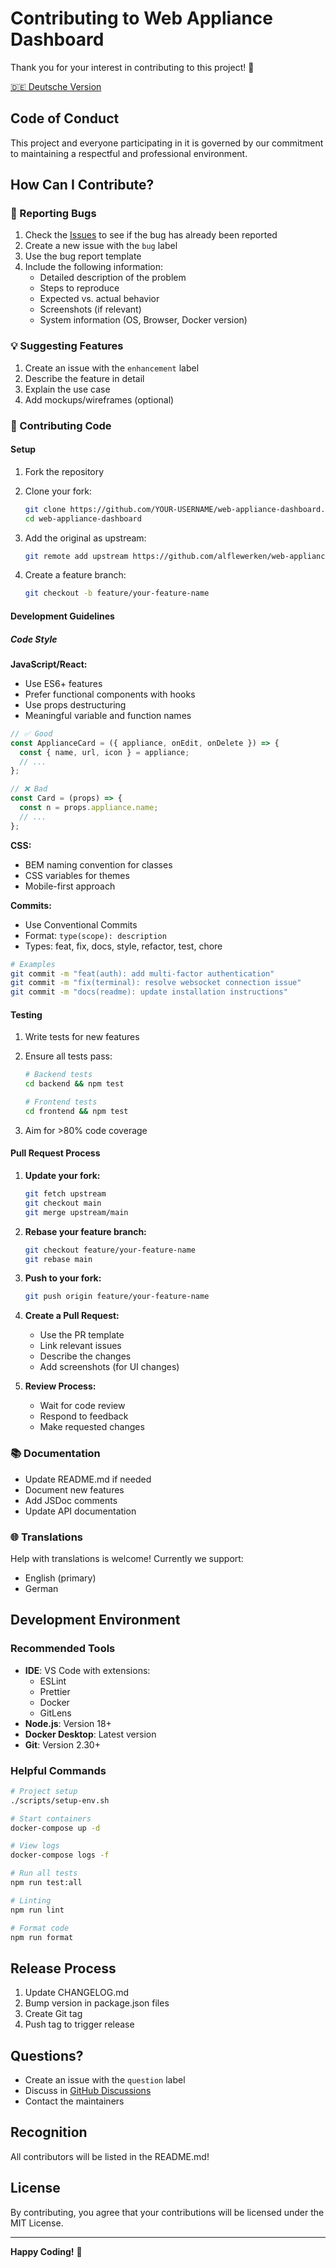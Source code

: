# Contributing to Web Appliance Dashboard

Thank you for your interest in contributing to this project! 🎉

[🇩🇪 Deutsche Version](CONTRIBUTING.de.md)

## Code of Conduct

This project and everyone participating in it is governed by our commitment to maintaining a respectful and professional environment.

## How Can I Contribute?

### 🐛 Reporting Bugs

1. Check the [Issues](https://github.com/alflewerken/web-appliance-dashboard/issues) to see if the bug has already been reported
2. Create a new issue with the `bug` label
3. Use the bug report template
4. Include the following information:
   - Detailed description of the problem
   - Steps to reproduce
   - Expected vs. actual behavior
   - Screenshots (if relevant)
   - System information (OS, Browser, Docker version)

### 💡 Suggesting Features

1. Create an issue with the `enhancement` label
2. Describe the feature in detail
3. Explain the use case
4. Add mockups/wireframes (optional)

### 🔧 Contributing Code

#### Setup

1. Fork the repository
2. Clone your fork:
   ```bash
   git clone https://github.com/YOUR-USERNAME/web-appliance-dashboard.git
   cd web-appliance-dashboard
   ```

3. Add the original as upstream:
   ```bash
   git remote add upstream https://github.com/alflewerken/web-appliance-dashboard.git
   ```

4. Create a feature branch:
   ```bash
   git checkout -b feature/your-feature-name
   ```

#### Development Guidelines

##### Code Style

**JavaScript/React:**
- Use ES6+ features
- Prefer functional components with hooks
- Use props destructuring
- Meaningful variable and function names

```javascript
// ✅ Good
const ApplianceCard = ({ appliance, onEdit, onDelete }) => {
  const { name, url, icon } = appliance;
  // ...
};

// ❌ Bad
const Card = (props) => {
  const n = props.appliance.name;
  // ...
};
```

**CSS:**
- BEM naming convention for classes
- CSS variables for themes
- Mobile-first approach

**Commits:**
- Use Conventional Commits
- Format: `type(scope): description`
- Types: feat, fix, docs, style, refactor, test, chore

```bash
# Examples
git commit -m "feat(auth): add multi-factor authentication"
git commit -m "fix(terminal): resolve websocket connection issue"
git commit -m "docs(readme): update installation instructions"
```

#### Testing

1. Write tests for new features
2. Ensure all tests pass:
   ```bash
   # Backend tests
   cd backend && npm test
   
   # Frontend tests
   cd frontend && npm test
   ```

3. Aim for >80% code coverage

#### Pull Request Process

1. **Update your fork:**
   ```bash
   git fetch upstream
   git checkout main
   git merge upstream/main
   ```

2. **Rebase your feature branch:**
   ```bash
   git checkout feature/your-feature-name
   git rebase main
   ```

3. **Push to your fork:**
   ```bash
   git push origin feature/your-feature-name
   ```

4. **Create a Pull Request:**
   - Use the PR template
   - Link relevant issues
   - Describe the changes
   - Add screenshots (for UI changes)

5. **Review Process:**
   - Wait for code review
   - Respond to feedback
   - Make requested changes

### 📚 Documentation

- Update README.md if needed
- Document new features
- Add JSDoc comments
- Update API documentation

### 🌐 Translations

Help with translations is welcome! Currently we support:
- English (primary)
- German

## Development Environment

### Recommended Tools

- **IDE**: VS Code with extensions:
  - ESLint
  - Prettier
  - Docker
  - GitLens
- **Node.js**: Version 18+
- **Docker Desktop**: Latest version
- **Git**: Version 2.30+

### Helpful Commands

```bash
# Project setup
./scripts/setup-env.sh

# Start containers
docker-compose up -d

# View logs
docker-compose logs -f

# Run all tests
npm run test:all

# Linting
npm run lint

# Format code
npm run format
```

## Release Process

1. Update CHANGELOG.md
2. Bump version in package.json files
3. Create Git tag
4. Push tag to trigger release

## Questions?

- Create an issue with the `question` label
- Discuss in [GitHub Discussions](https://github.com/alflewerken/web-appliance-dashboard/discussions)
- Contact the maintainers

## Recognition

All contributors will be listed in the README.md!

## License

By contributing, you agree that your contributions will be licensed under the MIT License.

---

**Happy Coding!** 🚀
